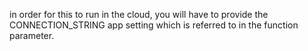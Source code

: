in order for this to run in the cloud, you will have to provide the CONNECTION_STRING app setting which is referred to in the function parameter.